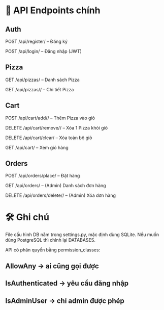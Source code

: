 # 🔑 API Endpoints chính

## Auth

POST /api/register/ – Đăng ký

POST /api/login/ – Đăng nhập (JWT)

## Pizza

GET /api/pizzas/ – Danh sách Pizza

GET /api/pizzas/<id>/ – Chi tiết Pizza

## Cart

POST /api/cart/add/<id>/ – Thêm Pizza vào giỏ

DELETE /api/cart/remove/<id>/ – Xóa 1 Pizza khỏi giỏ

DELETE /api/cart/clear/ – Xóa toàn bộ giỏ

GET /api/cart/ – Xem giỏ hàng

## Orders

POST /api/orders/place/ – Đặt hàng

GET /api/orders/ – (Admin) Danh sách đơn hàng

DELETE /api/orders/delete/<id>/ – (Admin) Xóa đơn hàng

# 🛠️ Ghi chú

File cấu hình DB nằm trong settings.py, mặc định dùng SQLite. Nếu muốn dùng PostgreSQL thì chỉnh lại DATABASES.

API có phân quyền bằng permission_classes:

## AllowAny → ai cũng gọi được

## IsAuthenticated → yêu cầu đăng nhập

## IsAdminUser → chỉ admin được phép
